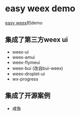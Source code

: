 # easy weex demo
  [easy weex](https://github.com/snice/easy-weex)的demo

## 集成了第三方weex ui

* weex-ui
* weex-amui
* weex-flymeui
* weex-bui (改自bui-weex)
* weex-droplet-ui
* wx-progress

## 集成了开源案例

* 咸鱼
